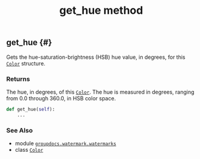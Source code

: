 ﻿---
title: get_hue method
second_title: GroupDocs.Watermark for Python via .NET API References
description: 
type: docs
url: /python-net/groupdocs.watermark.watermarks/color/get_hue/
is_root: false
weight: 50
---

## get_hue {#}

Gets the hue-saturation-brightness (HSB) hue value, in degrees, for this [`Color`](/watermark/python-net/groupdocs.watermark.watermarks/color) structure.


### Returns 


The hue, in degrees, of this [`Color`](/watermark/python-net/groupdocs.watermark.watermarks/color). The hue is measured in degrees, ranging from 0.0
through 360.0, in HSB color space.


```python
def get_hue(self):
    ...
```





### See Also
* module [`groupdocs.watermark.watermarks`](../../)
* class [`Color`](/watermark/python-net/groupdocs.watermark.watermarks/color)
